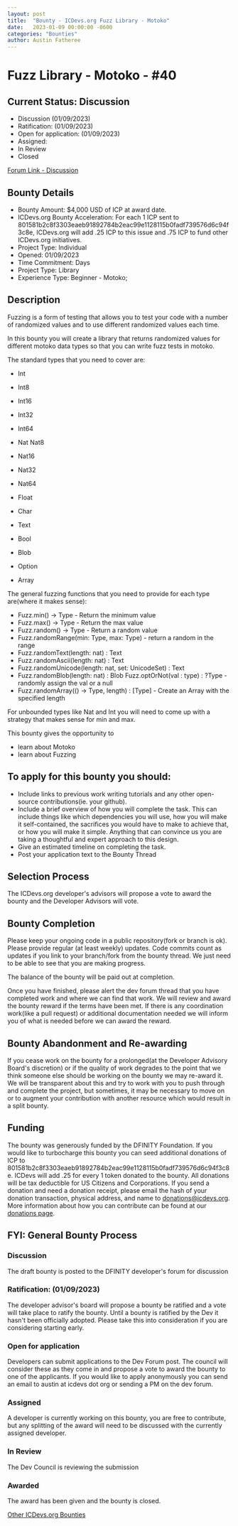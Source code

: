 ```yaml
---
layout: post
title:  "Bounty - ICDevs.org Fuzz Library - Motoko"
date:   2023-01-09 00:00:00 -0600
categories: "Bounties"
author: Austin Fatheree
---
```


# Fuzz Library - Motoko - #40

## Current Status: Discussion

* Discussion (01/09/2023)
* Ratification: (01/09/2023) 
* Open for application: (01/09/2023)
* Assigned:  
* In Review 
* Closed 

[Forum Link - Discussion](https://forum.dfinity.org/t/open-icdevs-org-bounty-40-fuzz-library-motoko-4-000/17917/3)

## Bounty Details

* Bounty Amount: $4,000 USD of ICP at award date.
* ICDevs.org Bounty Acceleration: For each 1 ICP sent to 801581b2c8f3303eaeb91892784b2eac99e1128115b0fadf739576d6c94f3c8e, ICDevs.org will add  .25 ICP to this issue and .75 ICP to fund other ICDevs.org initiatives.
* Project Type: Individual
* Opened: 01/09/2023
* Time Commitment: Days
* Project Type: Library
* Experience Type: Beginner - Motoko;

## Description

Fuzzing is a form of testing that allows you to test your code with a number of randomized values and to use different randomized values each time.

In this bounty you will create a library that returns randomized values for different motoko data types so that you can write fuzz tests in motoko.

The standard types that you need to cover are:

* Int
* Int8
* Int16
* Int32
* Int64
* Nat
Nat8
* Nat16
* Nat32
* Nat64
* Float
* Char
* Text
* Bool
* Blob

* Option

* Array

The general fuzzing functions that you need to provide for each type are(where it makes sense):

* Fuzz.min<Type>() -> Type - Return the minimum value
* Fuzz.max<Type>() -> Type - Return the max value
* Fuzz.random<Type>() -> Type - Return a random value
* Fuzz.randomRange<Type>(min: Type, max: Type) - return a random in the range
* Fuzz.randomText(length: nat) : Text
* Fuzz.randomAscii(length: nat) : Text
* Fuzz.randomUnicode(length: nat, set: UnicodeSet) : Text
* Fuzz.randomBlob(length: nat) : Blob
Fuzz.optOrNot<Type>(val : type) : ?Type - randomly assign the val or a null
* Fuzz.randomArray<Type>(() -> Type, length) : [Type] - Create an Array with the specified length

For unbounded types like Nat and Int you will need to come up with a strategy that makes sense for min and max.

This bounty gives the opportunity to

* learn about Motoko
* learn about Fuzzing

## To apply for this bounty you should:

* Include links to previous work writing tutorials and any other open-source contributions(ie. your github).
* Include a brief overview of how you will complete the task. This can include things like which dependencies you will use, how you will make it self-contained, the sacrifices you would have to make to achieve that, or how you will make it simple. Anything that can convince us you are taking a thoughtful and expert approach to this design.
* Give an estimated timeline on completing the task.
* Post your application text to the Bounty Thread

## Selection Process

The ICDevs.org developer's advisors will propose a vote to award the bounty and the Developer Advisors will vote.

## Bounty Completion

Please keep your ongoing code in a public repository(fork or branch is ok). Please provide regular (at least weekly) updates.  Code commits count as updates if you link to your branch/fork from the bounty thread.  We just need to be able to see that you are making progress.

The balance of the bounty will be paid out at completion.

Once you have finished, please alert the dev forum thread that you have completed work and where we can find that work.  We will review and award the bounty reward if the terms have been met.  If there is any coordination work(like a pull request) or additional documentation needed we will inform you of what is needed before we can award the reward.

## Bounty Abandonment and Re-awarding

If you cease work on the bounty for a prolonged(at the Developer Advisory Board's discretion) or if the quality of work degrades to the point that we think someone else should be working on the bounty we may re-award it.  We will be transparent about this and try to work with you to push through and complete the project, but sometimes, it may be necessary to move on or to augment your contribution with another resource which would result in a split bounty.

## Funding

The bounty was generously funded by the DFINITY Foundation. If you would like to turbocharge this bounty you can seed additional donations of ICP to 801581b2c8f3303eaeb91892784b2eac99e1128115b0fadf739576d6c94f3c8e.  ICDevs will add .25 for every 1 token donated to the bounty. All donations will be tax deductible for US Citizens and Corporations.  If you send a donation and need a donation receipt, please email the hash of your donation transaction, physical address, and name to donations@icdevs.org.  More information about how you can contribute can be found at our [donations page](https://icdevs.org/donations.html).


## FYI: General Bounty Process

### Discussion

The draft bounty is posted to the DFINITY developer's forum for discussion

### Ratification: (01/09/2023)

The developer advisor's board will propose a bounty be ratified and a vote will take place to ratify the bounty.  Until a bounty is ratified by the Dev it hasn't been officially adopted. Please take this into consideration if you are considering starting early.

### Open for application

Developers can submit applications to the Dev Forum post.  The council will consider these as they come in and propose a vote to award the bounty to one of the applicants.  If you would like to apply anonymously you can send an email to austin at icdevs dot org or sending a PM on the dev forum.

### Assigned

A developer is currently working on this bounty, you are free to contribute, but any splitting of the award will need to be discussed with the currently assigned developer.

### In Review

The Dev Council is reviewing the submission

### Awarded

The award has been given and the bounty is closed.



[Other ICDevs.org Bounties](https://icdevs.org/bounties.html)

